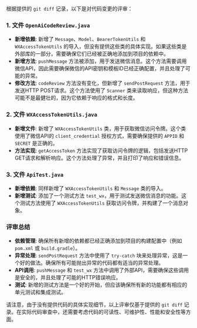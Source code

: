 根据提供的 `git diff` 记录，以下是对代码变更的评审：

### 1. 文件 `OpenAiCodeReview.java`
- **新增依赖**: 新增了 `Message`、`Model`、`BearerTokenUtils` 和 `WXAccessTokenUtils` 的导入，但没有提供这些类的具体实现。如果这些类是外部库的一部分，需要确保它们已经被正确地添加到项目的依赖中。
- **新增方法**: `pushMessage` 方法被添加，用于发送微信消息。这个方法需要调用微信API，因此需要确保微信的API密钥和模板ID已经正确配置，并且处理了可能的异常。
- **修改方法**: `codeReview` 方法没有变化，但新增了 `sendPostRequest` 方法，用于发送HTTP POST请求。这个方法使用了 `Scanner` 类来读取响应，但这种方法可能不是最健壮的，因为它依赖于响应的格式和长度。

### 2. 文件 `WXAccessTokenUtils.java`
- **新增文件**: 新增了 `WXAccessTokenUtils` 类，用于获取微信访问令牌。这个类使用了微信API的 `client_credential` 授权方式，需要确保提供的 `APPID` 和 `SECRET` 是正确的。
- **方法实现**: `getAccessToken` 方法实现了获取访问令牌的逻辑，包括发送HTTP GET请求和解析响应。这个方法处理了异常，并且打印了响应和错误信息。

### 3. 文件 `ApiTest.java`
- **新增依赖**: 同样新增了 `WXAccessTokenUtils` 和 `Message` 类的导入。
- **新增测试**: 添加了一个测试方法 `test_wx`，用于测试发送微信消息的功能。这个测试方法使用了 `WXAccessTokenUtils` 获取访问令牌，并构建了一个消息对象。

### 评审总结
- **依赖管理**: 确保所有新增的依赖都已经正确添加到项目的构建配置中（例如 `pom.xml` 或 `build.gradle`）。
- **异常处理**: `sendPostRequest` 方法中使用了 `try-catch` 块来处理异常，这是一个好的做法。确保所有可能抛出异常的代码都有适当的异常处理。
- **API调用**: `pushMessage` 和 `test_wx` 方法中调用了外部API，需要确保这些调用是安全的，并且处理了可能的HTTP错误响应。
- **测试**: 新增的测试方法是一个好的开始，但应该确保所有新的功能都有相应的单元测试和集成测试。

请注意，由于没有提供代码的具体实现细节，以上评审仅基于提供的 `git diff` 记录。在实际代码审查中，还需要考虑代码的可读性、可维护性、性能和安全性等方面。